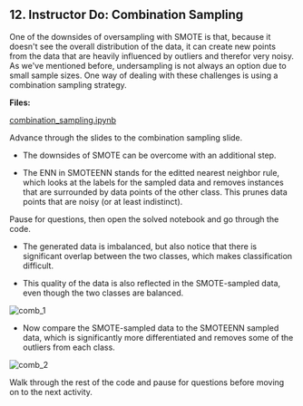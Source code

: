 ## 12. Instructor Do: Combination Sampling

One of the downsides of oversampling with SMOTE is that, because it doesn't see the overall distribution of the data, it can create new points from the data that are heavily influenced by outliers and therefor very noisy. As we've mentioned before, undersampling is not always an option due to small sample sizes. One way of dealing with these challenges is using a combination sampling strategy.

**Files:**

[combination_sampling.ipynb](Activities/06-Ins_Do_Combination_Sampling/Solved/combination_sampling.ipynb)

Advance through the slides to the combination sampling slide. 

* The downsides of SMOTE can be overcome with an additional step.

* The ENN in SMOTEENN stands for the editted nearest neighbor rule, which looks at the labels for the sampled data and removes instances that are surrounded by data points of the other class. This prunes data points that are noisy (or at least indistinct).

Pause for questions, then open the solved notebook and go through the code.

* The generated data is imbalanced, but also notice that there is significant overlap between the two classes, which makes classification difficult. 

* This quality of the data is also reflected in the SMOTE-sampled data, even though the two classes are balanced. 

![comb_1](Images/comb_1.PNG)

* Now compare the SMOTE-sampled data to the SMOTEENN sampled data, which is significantly more differentiated and removes some of the outliers from each class.

![comb_2](Images/comb_2.PNG)

Walk through the rest of the code and pause for questions before moving on to the next activity. 
